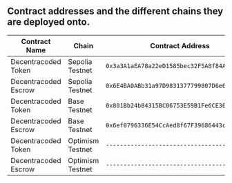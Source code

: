 ## Contract addresses and the different chains they are deployed onto.

| Contract Name        | Chain            | Contract Address                             |
| ---------------------| -----------------| -------------------------------------------- |
| Decentracoded Token  | Sepolia Testnet  | `0x3a3A1aEA78a22eD1585bec32F5A8f84Ab2eFE3B7` |
| Decentracoded Escrow | Sepolia Testnet  | `0x6E4BA0ABb31a97D9831377799807D6e68fF94CEC` |
| Decentracoded Token  | Base Testnet     | `0x801Bb24b84315BC06753E59B1Fe6CE30A3bc9a31` |
| Decentracoded Escrow | Base Testnet     | `0x6ef0796336E54CcAed8f67F39686443c92897Ac2` |
| Decentracoded Token  | Optimism Testnet | `------------------------------------------` |
| Decentracoded Escrow | Optimism Testnet | `------------------------------------------` |

